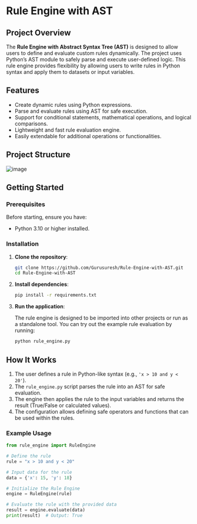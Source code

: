 # Rule Engine with AST

## Project Overview

The **Rule Engine with Abstract Syntax Tree (AST)** is designed to allow users to define and evaluate custom rules dynamically. The project uses Python’s AST module to safely parse and execute user-defined logic. This rule engine provides flexibility by allowing users to write rules in Python syntax and apply them to datasets or input variables.

## Features

- Create dynamic rules using Python expressions.
- Parse and evaluate rules using AST for safe execution.
- Support for conditional statements, mathematical operations, and logical comparisons.
- Lightweight and fast rule evaluation engine.
- Easily extendable for additional operations or functionalities.

## Project Structure

![image](https://github.com/user-attachments/assets/6fd7a255-01e6-4152-98d3-fc054286e772)



## Getting Started

### Prerequisites

Before starting, ensure you have:

- Python 3.10 or higher installed.

### Installation

1. **Clone the repository**:

    ```bash
    git clone https://github.com/Gurusuresh/Rule-Engine-with-AST.git
    cd Rule-Engine-with-AST
    ```

2. **Install dependencies**:

    ```bash
    pip install -r requirements.txt
    ```

3. **Run the application**:

    The rule engine is designed to be imported into other projects or run as a standalone tool. You can try out the example rule evaluation by running:

    ```bash
    python rule_engine.py
    ```

## How It Works

1. The user defines a rule in Python-like syntax (e.g., `'x > 10 and y < 20'`).
2. The `rule_engine.py` script parses the rule into an AST for safe evaluation.
3. The engine then applies the rule to the input variables and returns the result (True/False or calculated values).
4. The configuration allows defining safe operators and functions that can be used within the rules.

### Example Usage

```python
from rule_engine import RuleEngine

# Define the rule
rule = "x > 10 and y < 20"

# Input data for the rule
data = {'x': 15, 'y': 18}

# Initialize the Rule Engine
engine = RuleEngine(rule)

# Evaluate the rule with the provided data
result = engine.evaluate(data)
print(result)  # Output: True
